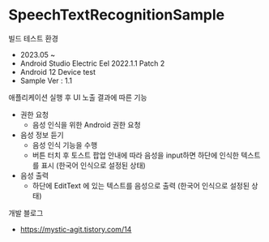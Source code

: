# SpeechTextRecognitionSample

빌드 테스트 환경
- 2023.05 ~
- Android Studio Electric Eel 2022.1.1 Patch 2
- Android 12 Device test
- Sample Ver : 1.1

애플리케이션 실행 후 UI 노출 결과에 따른 기능
- 권한 요청
  - 음성 인식을 위한 Android 권한 요청
- 음성 정보 듣기
  - 음성 인식 기능을 수행
  - 버튼 터치 후 토스트 팝업 안내에 따라 음성을 input하면 하단에 인식한 텍스트를 표시 (한국어 인식으로 설정된 상태)
- 음성 출력
  - 하단에 EditText 에 있는 텍스트를 음성으로 출력 (한국어 인식으로 설정된 상태)

개발 블로그
- https://mystic-agit.tistory.com/14